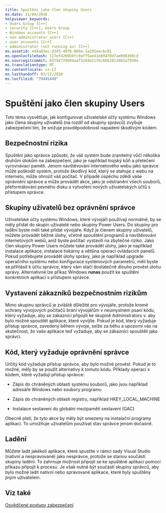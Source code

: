 ```yaml
---
title: Spuštění jako člen skupiny Users
ms.date: 11/04/2016
helpviewer_keywords:
- Users Group [C++]
- security [C++], Users Group
- Windows accounts [C++]
- non administrator users [C++]
- user accounts [C++]
- administrator (not running as) [C++]
ms.assetid: e48a03ec-d345-49f6-809a-1a291eecbc81
ms.openlocfilehash: 117ef426950fc9aff5ae41e894f0d7ae898369cd
ms.sourcegitcommit: 63784729604aaf526de21f6c6b62813882af930a
ms.translationtype: MT
ms.contentlocale: cs-CZ
ms.lasthandoff: 03/17/2020
ms.locfileid: "79445440"
---
```

# <a name="running-as-a-member-of-the-users-group"></a>Spuštění jako člen skupiny Users

Toto téma vysvětluje, jak konfigurovat uživatelské účty systému Windows jako člena skupiny uživatelů (na rozdíl od skupiny správců) zvyšuje zabezpečení tím, že snižuje pravděpodobnost napadení škodlivým kódem.

## <a name="security-risks"></a>Bezpečnostní rizika

Spuštění jako správce způsobí, že váš systém bude zranitelný vůči několika druhům útokům na zabezpečení, jako je například trojský kůň a přetečení vyrovnávací paměti. Jenom navštěvování internetového webu jako správce může poškodit systém, protože škodlivý kód, který se stahuje z webu na internetu, může ohrozit váš počítač. V případě úspěchu zdědí vaše oprávnění správce a může provádět akce, jako je odstranění všech souborů, přeformátování pevného disku a vytvoření nových uživatelských účtů s přístupem správce.

## <a name="non-administrator-user-groups"></a>Skupiny uživatelů bez oprávnění správce

Uživatelské účty systému Windows, které vývojáři používají normálně, by se měly přidat do skupin uživatelé nebo skupiny Power Users. Do skupiny pro ladění byste měli také přidat vývojáře. Když je členem skupiny uživatelů, můžete provádět běžné úlohy, včetně spouštění programů a navštěvování internetových webů, aniž byste počítač vystavili na zbytečné riziko. Jako člen skupiny Power Users můžete také provádět úlohy, jako je například instalace aplikace, instalace tiskárny a většina operací ovládacích panelů. Pokud potřebujete provádět úlohy správy, jako je například upgrade operačního systému nebo konfigurace systémových parametrů, měli byste se přihlásit k účtu správce, který vám stačí dostatečně dlouho provést úlohu správy. Alternativně lze příkaz Windows **runas** použít ke spuštění konkrétních aplikací s přístupem správce.

## <a name="exposing-customers-to-security-risks"></a>Vystavení zákazníků bezpečnostním rizikům

Mimo skupinu správců je zvláště důležité pro vývojáře, protože kromě ochrany vývojových počítačů brání vývojářům v neúmyslném psaní kódu, který vyžaduje, aby se zákazníci připojili ke skupině Administrators v. aby bylo možné spouštět aplikace, které vyvíjíte. Pokud je kód, který vyžaduje přístup správce, zavedený během vývoje, selže za běhu a upozorní vás na skutečnost, že vaše aplikace teď vyžaduje, aby se zákazníci spouštěli jako správci.

## <a name="code-that-requires-administrator-privileges"></a>Kód, který vyžaduje oprávnění správce

Určitý kód vyžaduje přístup správce, aby bylo možné provést. Pokud je to možné, měly by se použít alternativy k tomuto kódu. Příklady operací s kódem, které vyžadují přístup správce:

- Zápis do chráněných oblastí systému souborů, jako jsou například adresáře Windows nebo soubory programu

- Zápis do chráněných oblastí registru, například HKEY_LOCAL_MACHINE

- Instalace sestavení do globální mezipaměti sestavení (GAC)

Obecně platí, že tyto akce by měly být omezeny na instalační programy aplikací. To umožňuje uživatelům používat stav správce jenom dočasně.

## <a name="debugging"></a>Ladění

Můžete ladit jakékoli aplikace, které spustíte v rámci sady Visual Studio (nativní a nespravované) jako nesprávce, protože se stanou součástí skupiny ladění. To zahrnuje možnost připojit se ke spuštěné aplikaci pomocí příkazu připojit k procesu. Je však nutné být součástí skupiny správců, aby bylo možné ladit nativní nebo spravované aplikace, které byly spuštěny jiným uživatelem.

## <a name="see-also"></a>Viz také

[Osvědčené postupy zabezpečení](security-best-practices-for-cpp.md)
